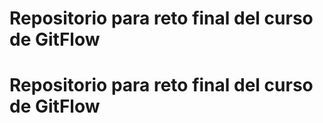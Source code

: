 # Repositorio para reto final del curso de GitFlow
# Repositorio para reto final del curso de GitFlow
